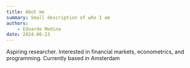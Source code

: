```yaml
---
title: Abot me
summary: Small description of who I am
authors:
    - Eduardo Medina
date: 2024-06-23
---
```


Aspiring researcher. Interested in financial markets, econometrics, and programming. Currently based in Amsterdam

